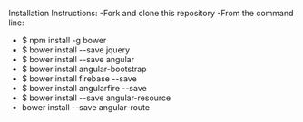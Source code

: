Installation Instructions:
-Fork and clone this repository
-From the command line:
  - $ npm install -g bower
  - $ bower install --save jquery
  - $ bower install --save angular
  - $ bower install angular-bootstrap
  - $ bower install firebase --save
  - $ bower install angularfire --save
  - $ bower install --save angular-resource
  - bower install --save angular-route

